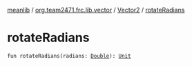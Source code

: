 [meanlib](../../index.md) / [org.team2471.frc.lib.vector](../index.md) / [Vector2](index.md) / [rotateRadians](./rotate-radians.md)

# rotateRadians

`fun rotateRadians(radians: `[`Double`](https://kotlinlang.org/api/latest/jvm/stdlib/kotlin/-double/index.html)`): `[`Unit`](https://kotlinlang.org/api/latest/jvm/stdlib/kotlin/-unit/index.html)